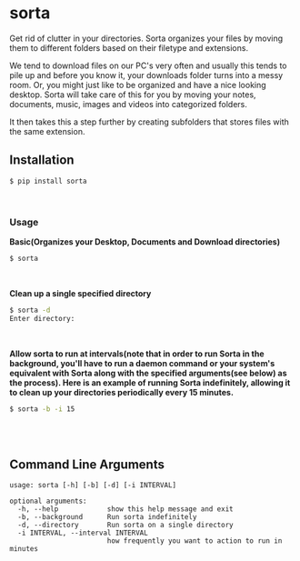 # sorta
Get rid of clutter in your directories. Sorta organizes your files by moving them to different folders based on their filetype and extensions.

We tend to download files on our PC's very often and usually this tends to pile up and before you know it, your downloads folder turns into a messy room. Or, you might just like to be organized and have a nice looking desktop. Sorta will take care of this for you by moving your notes, documents, music, images and videos into categorized folders.

It then takes this a step further by creating subfolders that stores files with the same extension.

## Installation
```bash
$ pip install sorta
```
<br>

### Usage
**Basic(Organizes your Desktop, Documents and Download directories)**
```bash
$ sorta
```
<br>

**Clean up a single specified directory**
```bash
$ sorta -d
Enter directory:
```
<br>

**Allow sorta to run at intervals(note that in order to run Sorta in the background, you'll have to run a daemon command or your system's equivalent with Sorta along with the specified arguments(see below) as the process). Here is an example of running Sorta indefinitely, allowing it to clean up your directories periodically every 15 minutes.**
```bash
$ sorta -b -i 15
```

<br>
<br>

## Command Line Arguments
```text
usage: sorta [-h] [-b] [-d] [-i INTERVAL]

optional arguments:
  -h, --help            show this help message and exit
  -b, --background      Run sorta indefinitely
  -d, --directory       Run sorta on a single directory
  -i INTERVAL, --interval INTERVAL
                        how frequently you want to action to run in minutes
```